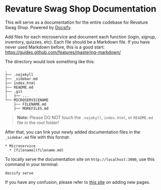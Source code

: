 # Revature Swag Shop Documentation

This will serve as a documentation for the entire codebase for Revature Swag Shop. Powered by [Docsify](https://docsify.js.org/).

Add files for each microservice and document each function (login, signup, inventory, quizzes, etc). Each file should be a Markdown file. If you have never used Markdown before, this is a good start: https://guides.github.com/features/mastering-markdown/

The directory would look something like this:
```
.
├── .nojekyll
├── _sidebar.md
├── index.html
├── README.md
├── .git
|   ├── ...
└── MICROSERVICENAME
    ├── FILENAME.md
    ├── MOREFILES.md
```
> **Note:** Please DO NOT touch the `.nojekyll`, `index.html`, or `README.md` file in the root folder!

After that, you can link your newly added documentation files in the `_sidebar.md` file with this format:
```
* Microservice
  * [filename](filename.md)
``` 

To locally serve the documentation site on `http://localhost:3000`, use this command in your terminal:
```
docsify serve
```

If you have any confusion, please refer to [this site](https://docsify.js.org/#/more-pages) on adding new pages.
